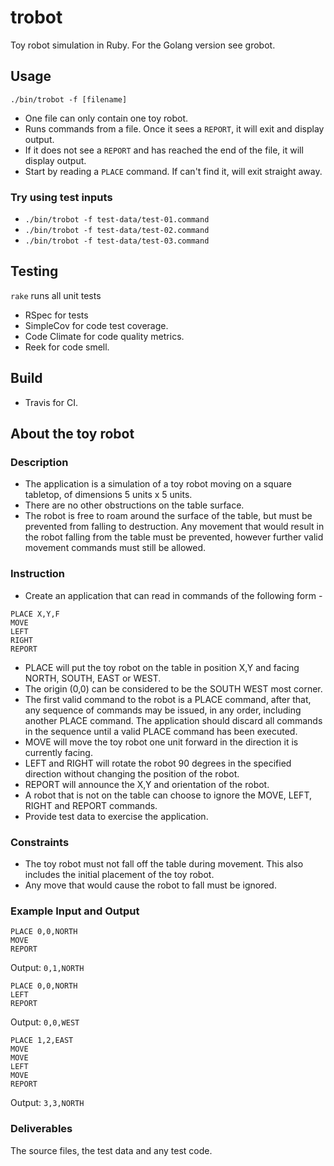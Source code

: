 # trobot
Toy robot simulation in Ruby. For the Golang version see grobot.

## Usage
`./bin/trobot -f [filename]`
* One file can only contain one toy robot.
* Runs commands from a file. Once it sees a `REPORT`, it will exit and display output.
* If it does not see a `REPORT` and has reached the end of the file, it will display output.
* Start by reading a `PLACE` command. If can't find it, will exit straight away.

### Try using test inputs
* `./bin/trobot -f test-data/test-01.command`
* `./bin/trobot -f test-data/test-02.command`
* `./bin/trobot -f test-data/test-03.command`

## Testing

`rake` runs all unit tests

* RSpec for tests
* SimpleCov for code test coverage.
* Code Climate for code quality metrics.
* Reek for code smell.

## Build
* Travis for CI.

## About the toy robot

### Description
* The application is a simulation of a toy robot moving on a square tabletop, of dimensions 5 units x 5 units.
* There are no other obstructions on the table surface.
* The robot is free to roam around the surface of the table, but must be prevented from falling to destruction. Any movement that would result in the robot falling from the table must be prevented, however further valid movement commands must still be allowed.

### Instruction
* Create an application that can read in commands of the following form -
```
PLACE X,Y,F
MOVE
LEFT
RIGHT
REPORT
```

* PLACE will put the toy robot on the table in position X,Y and facing NORTH, SOUTH, EAST or WEST.
* The origin (0,0) can be considered to be the SOUTH WEST most corner.
* The first valid command to the robot is a PLACE command, after that, any sequence of commands may be issued, in any order, including another PLACE command. The application should discard all commands in the sequence until a valid PLACE command has been executed.
* MOVE will move the toy robot one unit forward in the direction it is currently facing.
* LEFT and RIGHT will rotate the robot 90 degrees in the specified direction without changing the position of the robot.
* REPORT will announce the X,Y and orientation of the robot.
* A robot that is not on the table can choose to ignore the MOVE, LEFT, RIGHT and REPORT commands.
* Provide test data to exercise the application.

### Constraints
* The toy robot must not fall off the table during movement. This also includes the initial placement of the toy robot.
* Any move that would cause the robot to fall must be ignored.

### Example Input and Output
```
PLACE 0,0,NORTH
MOVE
REPORT
```
Output: `0,1,NORTH`

```
PLACE 0,0,NORTH
LEFT
REPORT
```
Output: `0,0,WEST`

```
PLACE 1,2,EAST
MOVE
MOVE
LEFT
MOVE
REPORT
```
Output: `3,3,NORTH`

### Deliverables
The source files, the test data and any test code.
